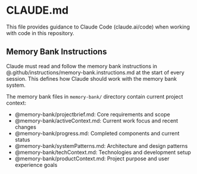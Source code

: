 # CLAUDE.md

This file provides guidance to Claude Code (claude.ai/code) when working with code in this repository.

## Memory Bank Instructions

Claude must read and follow the memory bank instructions in @.github/instructions/memory-bank.instructions.md at the start of every session. This defines how Claude should work with the memory bank system.

The memory bank files in `memory-bank/` directory contain current project context:
- @memory-bank/projectbrief.md: Core requirements and scope
- @memory-bank/activeContext.md: Current work focus and recent changes  
- @memory-bank/progress.md: Completed components and current status
- @memory-bank/systemPatterns.md: Architecture and design patterns
- @memory-bank/techContext.md: Technologies and development setup
- @memory-bank/productContext.md: Project purpose and user experience goals
